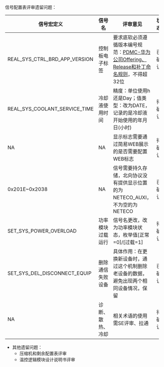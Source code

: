 信号配置表评审遗留问题：

| 信号宏定义                    | 信号名           | 评审意见                                                     | 状态   |
| ----------------------------- | ---------------- | ------------------------------------------------------------ | ------ |
| REAL_SYS_CTRL_BRD_APP_VERSION | 控制板电子标签   | 要求底软必须遵循版本编号规范：[PDMC-华为公司Offering、Release和补丁命名规则](https://w3.huawei.com/pdmc/#/workflowAssets/detail/zh_CN/14/7127cacee6984382bdea86483c4c3970/3?viewType&treeId&flowAdapt=true)，不得超32位 | 已确认 |
| REAL_SYS_COOLANT_SERVICE_TIME | 冷却液使用时间   | 精度：单位使用h还是Day；值类型：改为DATE，记录的是冷却液开始使用的年月日(小时) | 待确认 |
| NA                            | NA               | 显示标志需要通过简易WEB展示的是否需要配置WEB标志             | 待确认 |
| 0x201E~0x2038                 | NA               | 信号需要持久存储，北向协议没有提供显示位置的为NETECO_AUXI，不为空的为NETECO | 已确认 |
| SET_SYS_POWER_OVERLOAD        | 功率模块过载运行 | 信号名更改，改为功率模块状态，枚举值[正常=0]/[过载=1]        | 待确认 |
| SET_SYS_DEL_DISCONNECT_EQUIP  | 删除通信失败设备 | 具体作用：在更换新设备时，通过这个机制删除老设备的数据，避免出现两个相同设备情况，保留 | 已确认 |
| NA                            | 诊断、散热、冷却 | 相关术语的使用需SE评审、拉通                                 | 待确认 |

-   其他遗留问题：
    -   压缩机和剩余配置表评审
    -   温控逻辑模块设计说明书评审